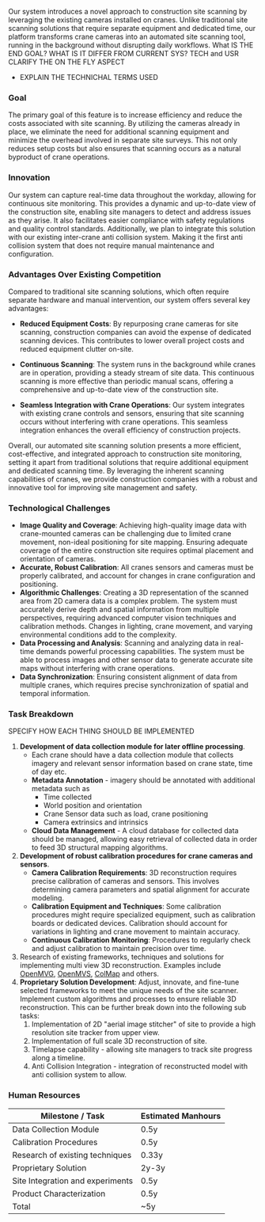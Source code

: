 Our system introduces a novel approach to construction site scanning by leveraging the existing cameras installed on cranes. Unlike traditional site scanning solutions that require separate equipment and dedicated time, our platform transforms crane cameras into an automated site scanning tool, running in the background without disrupting daily workflows.
What IS THE END GOAL? WHAT IS IT DIFFER FROM CURRENT SYS?
TECH and USR
CLARIFY THE ON THE FLY ASPECT
- EXPLAIN THE TECHNICHAL TERMS USED
### Goal

The primary goal of this feature is to increase efficiency and reduce the costs associated with site scanning. By utilizing the cameras already in place, we eliminate the need for additional scanning equipment and minimize the overhead involved in separate site surveys. This not only reduces setup costs but also ensures that scanning occurs as a natural byproduct of crane operations.
### Innovation

Our system can capture real-time data throughout the workday, allowing for continuous site monitoring. This provides a dynamic and up-to-date view of the construction site, enabling site managers to detect and address issues as they arise. It also facilitates easier compliance with safety regulations and quality control standards.
Additionally, we plan to integrate this solution with our existing inter-crane anti collision system. Making it the first anti collision system that does not require manual maintenance and configuration.
### Advantages Over Existing Competition

Compared to traditional site scanning solutions, which often require separate hardware and manual intervention, our system offers several key advantages:

- **Reduced Equipment Costs**: By repurposing crane cameras for site scanning, construction companies can avoid the expense of dedicated scanning devices. This contributes to lower overall project costs and reduced equipment clutter on-site.
    
- **Continuous Scanning**: The system runs in the background while cranes are in operation, providing a steady stream of site data. This continuous scanning is more effective than periodic manual scans, offering a comprehensive and up-to-date view of the construction site.
    
- **Seamless Integration with Crane Operations**: Our system integrates with existing crane controls and sensors, ensuring that site scanning occurs without interfering with crane operations. This seamless integration enhances the overall efficiency of construction projects.
    
Overall, our automated site scanning solution presents a more efficient, cost-effective, and integrated approach to construction site monitoring, setting it apart from traditional solutions that require additional equipment and dedicated scanning time. By leveraging the inherent scanning capabilities of cranes, we provide construction companies with a robust and innovative tool for improving site management and safety.

### Technological Challenges
- **Image Quality and Coverage**: Achieving high-quality image data with crane-mounted cameras can be challenging due to limited crane movement, non-ideal positioning for site mapping. Ensuring adequate coverage of the entire construction site requires optimal placement and orientation of cameras.
- **Accurate, Robust Calibration**: All cranes sensors and cameras must be properly calibrated, and account for changes in crane configuration and positioning.
- **Algorithmic Challenges**: Creating a 3D representation of the scanned area from 2D camera data is a complex problem. The system must accurately derive depth and spatial information from multiple perspectives, requiring advanced computer vision techniques and calibration methods. Changes in lighting, crane movement, and varying environmental conditions add to the complexity.
- **Data Processing and Analysis**: Scanning and analyzing data in real-time demands powerful processing capabilities. The system must be able to process images and other sensor data to generate accurate site maps without interfering with crane operations.
- **Data Synchronization**: Ensuring consistent alignment of data from multiple cranes, which requires precise synchronization of spatial and temporal information.

### Task Breakdown
SPECIFY HOW EACH THING SHOULD BE IMPLEMENTED

1. **Development of data collection module for later offline processing**.
   - Each crane should have a data collection module that collects imagery and relevant sensor information based on crane state, time of day etc.
   - **Metadata Annotation** - imagery should be annotated with additional metadata such as
	   - Time collected
	   - World position and orientation
	   - Crane Sensor data such as load, crane positioning
	   - Camera extrinsics and intrinsics
   - **Cloud Data Management** - A cloud database for collected data should be managed, allowing easy retrieval of collected data in order to feed 3D structural mapping algorithms.
2. **Development of robust calibration procedures for crane cameras and sensors**.
	 - **Camera Calibration Requirements**: 3D reconstruction requires precise calibration of cameras and sensors. This involves determining camera parameters and spatial alignment for accurate modeling.
	- **Calibration Equipment and Techniques**: Some calibration procedures might require specialized equipment, such as calibration boards or dedicated devices. Calibration should account for variations in lighting and crane movement to maintain accuracy.
	- **Continuous Calibration Monitoring**: Procedures to regularly check and adjust calibration to maintain precision over time.
3. Research of existing frameworks, techniques and solutions for implementing multi view 3D reconstruction.
   Examples include [OpenMVG](https://github.com/openMVG/openMVG), [OpenMVS](https://github.com/cdcseacave/openMVS), [ColMap](https://github.com/colmap/colmap) and others.
4. **Proprietary Solution Development**: Adjust, innovate, and fine-tune selected frameworks to meet the unique needs of the site scanner. Implement custom algorithms and processes to ensure reliable 3D reconstruction.
   This can be further break down into the following sub tasks:
	1. Implementation of 2D "aerial image stitcher" of site to provide a high resolution site tracker from upper view.
	2. Implementation of full scale 3D reconstruction of site.
	3. Timelapse capability - allowing site managers to track site progress along a timeline.
	4. Anti Collision Integration - integration of reconstructed model with anti collision system to allow.

### Human Resources

| Milestone / Task                 | Estimated Manhours |
| -------------------------------- | ------------------ |
| Data Collection Module           | 0.5y               |
| Calibration Procedures           | 0.5y               |
| Research of existing techniques  | 0.33y              |
| Proprietary Solution             | 2y-3y              |
| Site Integration and experiments | 0.5y               |
| Product Characterization         | 0.5y               |
| Total                            | ~5y                |
